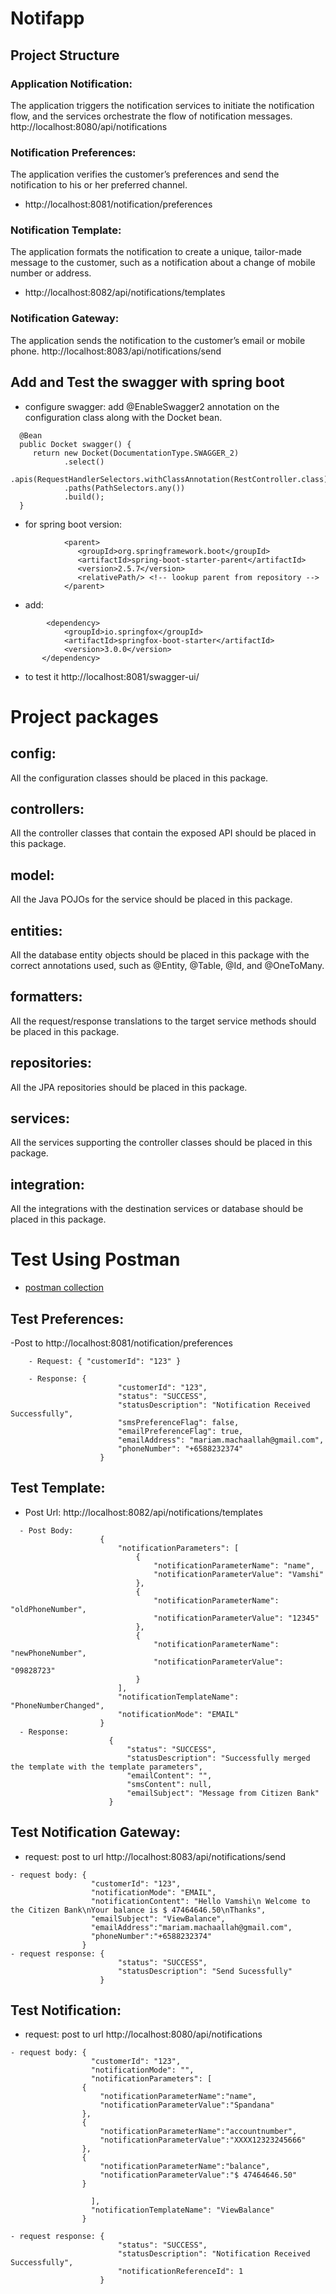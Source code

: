 # Notifapp

## Project Structure

### Application Notification: 
The application triggers the notification services to initiate the notification flow, and the services orchestrate the flow of notification messages.
http://localhost:8080/api/notifications

### Notification Preferences: 
The application verifies the customer’s preferences and send the notification to his or her preferred channel.
- http://localhost:8081/notification/preferences

### Notification Template: 
The application formats the notification to create a unique, tailor-made message to the customer, such as a notification about a change of mobile number or address.
- http://localhost:8082/api/notifications/templates

### Notification Gateway: 
The application sends the notification to the customer’s email or mobile phone.
http://localhost:8083/api/notifications/send

## Add and Test the swagger with spring boot
- configure swagger: add @EnableSwagger2 annotation on the configuration class
along with the Docket bean.
```
  @Bean
  public Docket swagger() {
     return new Docket(DocumentationType.SWAGGER_2)
            .select()
            .apis(RequestHandlerSelectors.withClassAnnotation(RestController.class))
            .paths(PathSelectors.any())
            .build();
  }
```
- for spring boot version: 
```
            <parent>
               <groupId>org.springframework.boot</groupId>
               <artifactId>spring-boot-starter-parent</artifactId>
               <version>2.5.7</version>
               <relativePath/> <!-- lookup parent from repository -->
            </parent>
```
- add: 
```
        <dependency>
            <groupId>io.springfox</groupId>
            <artifactId>springfox-boot-starter</artifactId>
            <version>3.0.0</version>
       </dependency>
```
- to test it http://localhost:8081/swagger-ui/


# Project packages

## config:
 All the configuration classes should be placed in this package.
## controllers:
 All the controller classes that contain the exposed API should be placed in this package.
## model:
 All the Java POJOs for the service should be placed in this package.
## entities:
 All the database entity objects should be placed in this package with the correct annotations used, such as @Entity, @Table, @Id, and @OneToMany.
## formatters:
 All the request/response translations to the target service methods should be placed in this package.
## repositories:
 All the JPA repositories should be placed in this package.
## services:
 All the services supporting the controller classes should be placed in this package.
## integration:
 All the integrations with the destination services or database should be placed in this package.



# Test Using Postman
- [postman collection](https://api.postman.com/collections/8343597-8887c460-9d09-4f3b-b5e3-817efc7c8617?access_key=PMAT-01GJMHTGVJVKBQE346WQNFMBM5)

## Test Preferences:
-Post to http://localhost:8081/notification/preferences
```
    - Request: { "customerId": "123" }

    - Response: {
                        "customerId": "123",
                        "status": "SUCCESS",
                        "statusDescription": "Notification Received Successfully",
                        "smsPreferenceFlag": false,
                        "emailPreferenceFlag": true,
                        "emailAddress": "mariam.machaallah@gmail.com",
                        "phoneNumber": "+6588232374"
                    }
```

## Test Template:
- Post Url: http://localhost:8082/api/notifications/templates
```
  - Post Body:
                    {
                        "notificationParameters": [
                            {
                                "notificationParameterName": "name",
                                "notificationParameterValue": "Vamshi"
                            },
                            {
                                "notificationParameterName": "oldPhoneNumber",
                                "notificationParameterValue": "12345"
                            },
                            {
                                "notificationParameterName": "newPhoneNumber",
                                "notificationParameterValue": "09828723"
                            }
                        ],
                        "notificationTemplateName": "PhoneNumberChanged",
                        "notificationMode": "EMAIL"
                    }
  - Response:
                      {
                          "status": "SUCCESS",
                          "statusDescription": "Successfully merged the template with the template parameters",
                          "emailContent": "",
                          "smsContent": null,
                          "emailSubject": "Message from Citizen Bank"
                      }
```

## Test Notification Gateway:
- request: post to url http://localhost:8083/api/notifications/send
```
- request body: {
                  "customerId": "123",
                  "notificationMode": "EMAIL",
                  "notificationContent": "Hello Vamshi\n Welcome to the Citizen Bank\nYour balance is $ 47464646.50\nThanks",
                  "emailSubject": "ViewBalance",
                  "emailAddress":"mariam.machaallah@gmail.com",
                  "phoneNumber":"+6588232374"
                }
- request response: {
                        "status": "SUCCESS",
                        "statusDescription": "Send Sucessfully"
                    }
```

## Test Notification:
- request: post to url http://localhost:8080/api/notifications
```
- request body: {
                  "customerId": "123",
                  "notificationMode": "",
                  "notificationParameters": [
                {
                    "notificationParameterName":"name",
                    "notificationParameterValue":"Spandana"
                },
                {
                    "notificationParameterName":"accountnumber",
                    "notificationParameterValue":"XXXX12323245666"
                },  
                {
                    "notificationParameterName":"balance",
                    "notificationParameterValue":"$ 47464646.50"
                }
                
                  ],
                  "notificationTemplateName": "ViewBalance"
                }
                
- request response: {
                        "status": "SUCCESS",
                        "statusDescription": "Notification Received Successfully",
                        "notificationReferenceId": 1
                    }
```



